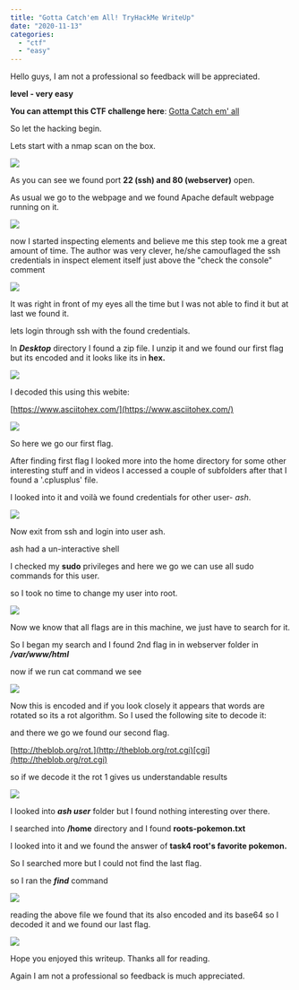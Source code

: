 ```yaml
---
title: "Gotta Catch'em All! TryHackMe WriteUp"
date: "2020-11-13"
categories: 
  - "ctf"
  - "easy"
---
```


Hello guys, I am not a professional so feedback will be appreciated.

**level - very easy**

**You can attempt this CTF challenge here**: [Gotta Catch em' all](https://tryhackme.com/room/pokemon)

So let the hacking begin.

Lets start with a nmap scan on the box.

![](https://hackolympus.files.wordpress.com/2020/11/image-8.png?w=1002)

As you can see we found port **22 (ssh) and 80 (webserver)** open.

As usual we go to the webpage and we found Apache default webpage running on it.

![](https://hackolympus.files.wordpress.com/2020/11/image-9.png?w=921)

now I started inspecting elements and believe me this step took me a great amount of time. The author was very clever, he/she camouflaged the ssh credentials in inspect element itself just above the "check the console" comment

![](https://hackolympus.files.wordpress.com/2020/11/image-10.png?w=597)

It was right in front of my eyes all the time but I was not able to find it but at last we found it.

lets login through ssh with the found credentials.

In _**Desktop**_ directory I found a zip file. I unzip it and we found our first flag but its encoded and it looks like its in **hex.**

![](https://hackolympus.files.wordpress.com/2020/11/image-16.png?w=896)

I decoded this using this webite:

[https://www.asciitohex.com/](https://www.asciitohex.com/)

![](https://hackolympus.files.wordpress.com/2020/11/image-17.png?w=550)

So here we go our first flag.

After finding first flag I looked more into the home directory for some other interesting stuff and in videos I accessed a couple of subfolders after that I found a '.cplusplus' file.

I looked into it and voilà we found credentials for other user- _ash_.

![](https://hackolympus.files.wordpress.com/2020/11/image-12.png?w=1024)

Now exit from ssh and login into user ash.

ash had a un-interactive shell

I checked my **sudo** privileges and here we go we can use all sudo commands for this user.

so I took no time to change my user into root.

![](https://hackolympus.files.wordpress.com/2020/11/image-18.png?w=895)

Now we know that all flags are in this machine, we just have to search for it.

So I began my search and I found 2nd flag in in webserver folder in _**/var/www/html**_

now if we run cat command we see

![](https://hackolympus.files.wordpress.com/2020/11/image-14.png?w=610)

Now this is encoded and if you look closely it appears that words are rotated so its a rot algorithm. So I used the following site to decode it:

and there we go we found our second flag.

[http://theblob.org/rot.](http://theblob.org/rot.cgi)[cgi](http://theblob.org/rot.cgi)

so if we decode it the rot 1 gives us understandable results

![](https://hackolympus.files.wordpress.com/2020/11/image-15.png?w=397)

I looked into _**ash user**_ folder but I found nothing interesting over there.

I searched into **/home** directory and I found **roots-pokemon.txt**

I looked into it and we found the answer of **task4 root's favorite pokemon.**

So I searched more but I could not find the last flag.

so I ran the _**find**_ command

![](https://hackolympus.files.wordpress.com/2020/11/image-19.png?w=653)

reading the above file we found that its also encoded and its base64 so I decoded it and we found our last flag.

![](https://hackolympus.files.wordpress.com/2020/11/image-20.png?w=772)

Hope you enjoyed this writeup. Thanks all for reading.

Again I am not a professional so feedback is much appreciated.
